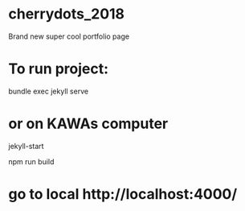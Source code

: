 # cherrydots_2018
Brand new super cool portfolio page

# To run project:

bundle exec jekyll serve
# or on KAWAs computer
jekyll-start


npm run build

# go to local http://localhost:4000/
